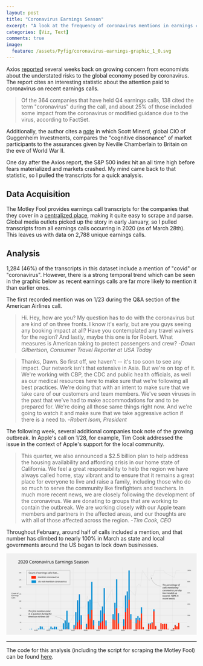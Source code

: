 ```yaml
---
layout: post
title: "Coronavirus Earnings Season"
excerpt: "A look at the frequency of coronavirus mentions in earnings calls during Q1 2020"
categories: [Viz, Text]
comments: true
image:
  feature: /assets/Pyfig/coronavirus-earnings-graphic_1_0.svg
---
```

Axios [reported](https://www.axios.com/coronavirus-global-economic-risk-stock-market-china-24da74a5-c824-4c79-a8c7-220213d28824.html) several weeks back on growing concern from economists about the understated risks to the global economy posed by coronavirus. The report cites an interesting statistic about the attention paid to coronavirus on recent earnings calls.

> Of the 364 companies that have held Q4 earnings calls, 138 cited the term "coronavirus" during the call, and about 25% of those included some impact from the coronavirus or modified guidance due to the virus, according to FactSet.

Additionally, the author cites a [note](https://www.guggenheiminvestments.com/perspectives/global-cio-outlook/coronavirus-impact-on-the-global-economy) in which Scott Minerd, global CIO of Guggenheim Investments, compares the "cognitive dissonance" of market participants to the assurances given by Neville Chamberlain to Britain on the eve of World War II.

One day after the Axios report, the S&P 500 index hit an all time high before fears materialized and markets crashed. My mind came back to that statistic, so I pulled the transcripts for a quick analysis.

## Data Acquisition

The Motley Fool provides earnings call transcripts for the companies that they cover in a [centralized place](https://www.fool.com/earnings-call-transcripts/), making it quite easy to scrape and parse. Global media outlets picked up the story in early January, so I pulled transcripts from all earnings calls occurring in 2020 (as of March 28th). This leaves us with data on 2,788 unique earnings calls.

## Analysis

1,284 (46%) of the transcripts in this dataset include a mention of "covid" or "coronavirus". However, there is a strong temporal trend which can be seen in the graphic below as recent earnings calls are far more likely to mention it than earlier ones.

The first recorded mention was on 1/23 during the Q&A section of the American Airlines call.

> Hi. Hey, how are you? My question has to do with the coronavirus but are kind of on three fronts. I know it's early, but are you guys seeing any booking impact at all? Have you contemplated any travel waivers for the region? And lastly, maybe this one is for Robert. What measures is American taking to protect passengers and crew? -<i>Dawn Gilbertson, Consumer Travel Reporter at USA Today</i>

> Thanks, Dawn. So first off, we haven't -- it's too soon to see any impact. Our network isn't that extensive in Asia. But we're on top of it. We're working with CBP, the CDC and public health officials, as well as our medical resources here to make sure that we're following all best practices. We're doing that with an intent to make sure that we take care of our customers and team members. We've seen viruses in the past that we've had to make accommodations for and to be prepared for. We're doing all those same things right now. And we're going to watch it and make sure that we take aggressive action if there is a need to. -<i>Robert Isom, President</i>

The following week, several additional companies took note of the growing outbreak. In Apple's call on 1/28, for example, Tim Cook addressed the issue in the context of Apple's support for the local community.

> This quarter, we also announced a $2.5 billion plan to help address the housing availability and affording crisis in our home state of California. We feel a great responsibility to help the region we have always called home, stay vibrant and to ensure that it remains a great place for everyone to live and raise a family, including those who do so much to serve the community like firefighters and teachers. In much more recent news, we are closely following the development of the coronavirus. We are donating to groups that are working to contain the outbreak. We are working closely with our Apple team members and partners in the affected areas, and our thoughts are with all of those affected across the region. -<i>Tim Cook, CEO</i>

Throughout February, around half of calls included a mention, and that number has climbed to nearly 100% in March as state and local governments around the US began to lock down businesses.


![svg](/assets/Pyfig/coronavirus-earnings-graphic_1_0.svg)


------------------

The code for this analysis (including the script for scraping the Motley Fool) can be found [here](https://github.com/llefebure/misc/tree/master/coronavirus-earnings-calls).
